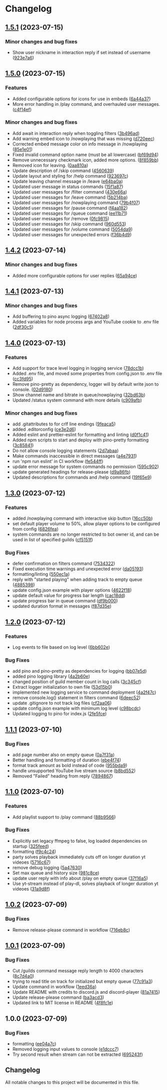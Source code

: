 # Changelog

## [1.5.1](https://github.com/mariusbegby/cadence-discord-bot/compare/v1.5.0...v1.5.1) (2023-07-15)


### Minor changes and bug fixes

* Show user nickname in interaction reply if set instead of username ([923e7a6](https://github.com/mariusbegby/cadence-discord-bot/commit/923e7a6845f4c5db51bac7f61d0e0ee8328a9540))

## [1.5.0](https://github.com/mariusbegby/cadence-discord-bot/compare/v1.4.2...v1.5.0) (2023-07-15)


### Features

* Added configurable options for icons for use in embeds ([6a44a37](https://github.com/mariusbegby/cadence-discord-bot/commit/6a44a37c3220f6151b8409b9df6fe5f83fb42539))
* More error handling in /play command, and overhauled user messages. ([c4f14ef](https://github.com/mariusbegby/cadence-discord-bot/commit/c4f14ef6ba6b2bfdf76adc7b9e2ac602ad35716d))


### Minor changes and bug fixes

* Add await in interaction reply when toggling filters ([3b496ad](https://github.com/mariusbegby/cadence-discord-bot/commit/3b496ad4a8f002024829efd3d3ce3ef368b35d52))
* Add warning embed icon to /nowplaying that was missing ([d720eec](https://github.com/mariusbegby/cadence-discord-bot/commit/d720eeccfc723ba83538b739d66e8e91bf8984c6))
* Corrected embed message color on info message in /nowplaying ([85e1e01](https://github.com/mariusbegby/cadence-discord-bot/commit/85e1e01b68496d3019ab389fa7ee45bf218b2dae))
* Fixed invalid command option name (must be all lowercase) ([bf69d94](https://github.com/mariusbegby/cadence-discord-bot/commit/bf69d943540adc424288a247b8a72ecae1dce881))
* Remove unnecessary checkmark icon, added more options. ([8f859bb](https://github.com/mariusbegby/cadence-discord-bot/commit/8f859bb551ab4642bd14297d758e71ccc0c0e5b7))
* Removed icon for leaving. ([0aa810a](https://github.com/mariusbegby/cadence-discord-bot/commit/0aa810a1d4936da7254c30d101581a37d500ad85))
* Update description of /skip command ([4560639](https://github.com/mariusbegby/cadence-discord-bot/commit/45606399703703ed83744381ef6172b90c590690))
* Update layout and styling for /help command ([923697c](https://github.com/mariusbegby/cadence-discord-bot/commit/923697cce68f9bdc610744768c1213c546cafb00))
* Update leaving channel message in /leave ([e64ba0a](https://github.com/mariusbegby/cadence-discord-bot/commit/e64ba0ab3767679006833ec2cc5f5483ae0bb45f))
* Updated user message in status commands ([15f1a87](https://github.com/mariusbegby/cadence-discord-bot/commit/15f1a876e816b438b00defc2cf0113cf32a523ff))
* Updated user messages for /filter command ([430e66a](https://github.com/mariusbegby/cadence-discord-bot/commit/430e66a1a3fe5bb44feb5487bf4699b60c9ec062))
* Updated user messages for /leave command ([5b214ba](https://github.com/mariusbegby/cadence-discord-bot/commit/5b214bacb42ffdcd7972dc048f1b5f5dcc90ddb2))
* Updated user messages for /nowplaying command ([79b4f07](https://github.com/mariusbegby/cadence-discord-bot/commit/79b4f075059472b1ec2ff5a5f8d86aa97e89186f))
* Updated user messages for /pause command ([f4aa182](https://github.com/mariusbegby/cadence-discord-bot/commit/f4aa182fc2718eb68c9a12bce405252e765a2127))
* Updated user messages for /queue command ([ee11b71](https://github.com/mariusbegby/cadence-discord-bot/commit/ee11b712a03be55867f738695f02a061c9ce7863))
* Updated user messages for /remove ([0fc9815](https://github.com/mariusbegby/cadence-discord-bot/commit/0fc9815af150a922eb4379ae23ec95e442ee44c6))
* Updated user messages for /skip command ([960d553](https://github.com/mariusbegby/cadence-discord-bot/commit/960d55359546ef593bad9f2a0b7384c757346410))
* Updated user messages for /volume command ([5054da9](https://github.com/mariusbegby/cadence-discord-bot/commit/5054da995a428740bfda211ef836315c410c86cc))
* Updated user messages for unexpected errors ([f36b4d9](https://github.com/mariusbegby/cadence-discord-bot/commit/f36b4d966822e0618572316223c339c25af2636d))

## [1.4.2](https://github.com/mariusbegby/cadence-discord-bot/compare/v1.4.1...v1.4.2) (2023-07-14)


### Minor changes and bug fixes

* Added more configurable options for user replies ([65a94ce](https://github.com/mariusbegby/cadence-discord-bot/commit/65a94ceb6cacce0a98ec3f320083f539062950b4))

## [1.4.1](https://github.com/mariusbegby/cadence-discord-bot/compare/v1.4.0...v1.4.1) (2023-07-13)


### Minor changes and bug fixes

* Add buffering to pino async logging ([67402a8](https://github.com/mariusbegby/cadence-discord-bot/commit/67402a8911642aed7015f4496440e48742f17425))
* Added variables for node process args and YouTube cookie to .env file ([2df30c5](https://github.com/mariusbegby/cadence-discord-bot/commit/2df30c5d5fa1bbb1e3b52f663dd565eaa3576ab7))

## [1.4.0](https://github.com/mariusbegby/cadence-discord-bot/compare/v1.3.0...v1.4.0) (2023-07-13)


### Features

* Add support for trace level logging in logging service ([78dcc1b](https://github.com/mariusbegby/cadence-discord-bot/commit/78dcc1b2e9cc82b397d60545f1692d237a6adaad))
* Added .env file, and moved some properties from config.json to .env file ([cc3fd95](https://github.com/mariusbegby/cadence-discord-bot/commit/cc3fd9569c8602b6f9c68b6e9532c2e052097f80))
* Remove pino-pretty as dependency, logger will by default write json to console. ([02d9180](https://github.com/mariusbegby/cadence-discord-bot/commit/02d9180a8492f18d42cd8a803d94c9b38204a744))
* Show channel name and bitrate in queue/nowplaying ([32bd63b](https://github.com/mariusbegby/cadence-discord-bot/commit/32bd63b4901719302830edfbaae84865ce523c4c))
* Updated /status system command with more details ([c909afb](https://github.com/mariusbegby/cadence-discord-bot/commit/c909afb9c023fcebeb8ad163f1716059ea3b1a36))


### Minor changes and bug fixes

* add .gitattributes to for crlf line endings ([9feaca5](https://github.com/mariusbegby/cadence-discord-bot/commit/9feaca5b51591e5ad6062a1004e2fa8ec45e062c))
* added .editorconfig ([ce3e2d6](https://github.com/mariusbegby/cadence-discord-bot/commit/ce3e2d63b523537466dc94567c2f828b4e39113b))
* Added eslint and prettier-eslint for formatting and linting ([d0f1c41](https://github.com/mariusbegby/cadence-discord-bot/commit/d0f1c4103ac2a4bf44c5298a03a6fe221e6dcc01))
* Added npm scripts to start and deploy with pino-pretty formatting ([3c85841](https://github.com/mariusbegby/cadence-discord-bot/commit/3c85841b878d24fd9b9b18c64b832864dcd797e1))
* Do not allow console logging statements ([2d7abaa](https://github.com/mariusbegby/cadence-discord-bot/commit/2d7abaab6ce94e62306803179ab573fb9b28dd8b))
* Make commands inaccessible in direct messages ([a4e7931](https://github.com/mariusbegby/cadence-discord-bot/commit/a4e7931daed55ed74baab629124e899c1a7d5e0b))
* run 'npm run eslint' in CI workflow ([fe544ff](https://github.com/mariusbegby/cadence-discord-bot/commit/fe544ff35980f63d44aff92b8f9740999cabd750))
* update error message for system commands no permission ([595c902](https://github.com/mariusbegby/cadence-discord-bot/commit/595c902027b57ab11e361779f99db364062fa47b))
* update generated headings for release-please ([d9a86fb](https://github.com/mariusbegby/cadence-discord-bot/commit/d9a86fbab8cc681f11b070b13434331ffcf974c9))
* Updated descriptions for commands and /help command ([19f65e9](https://github.com/mariusbegby/cadence-discord-bot/commit/19f65e951d6ed50ce7f9fa716b39f9389c55f15d))

## [1.3.0](https://github.com/mariusbegby/cadence-discord-bot/compare/v1.2.0...v1.3.0) (2023-07-12)


### Features

* added /nowplaying command with interactive skip button ([16cc50b](https://github.com/mariusbegby/cadence-discord-bot/commit/16cc50b7eb708ff2940a423afe6a3067bde8b3d5))
* set default player volume to 50%, allow player options to be configured from config ([6826fea](https://github.com/mariusbegby/cadence-discord-bot/commit/6826feaa100e2a825ec6eca32ee73da357f4afe4))
* system commands are no longer restricted to bot owner id, and can be used in list of specified guilds ([cf5151f](https://github.com/mariusbegby/cadence-discord-bot/commit/cf5151fcd7236ca2d86d95684289245c3a4a71cc))


### Bug Fixes

* defer confirmation on filters command ([7534322](https://github.com/mariusbegby/cadence-discord-bot/commit/753432278479da9f27b4210507a8ed0442b771bd))
* Fixed execution time warnings and unexpected error ([da05193](https://github.com/mariusbegby/cadence-discord-bot/commit/da0519319d97ad81d3c0a44ab8fecd904f4ea388))
* formatting/linting ([550ec1a](https://github.com/mariusbegby/cadence-discord-bot/commit/550ec1ac9d1f29c53fa34e99aeee4b9c3f5cb23f))
* reply with "started playing" when adding track to empty queue ([4885398](https://github.com/mariusbegby/cadence-discord-bot/commit/4885398f05c73eac12eb4cab9790d5df2386ccc5))
* update config.json example with player options ([4622f18](https://github.com/mariusbegby/cadence-discord-bot/commit/4622f184a38d842ea33ef859c3f728c4e942b42d))
* update default value for progress bar length ([cac18dd](https://github.com/mariusbegby/cadence-discord-bot/commit/cac18dda441517f16060949b44a4e8ecbb69ace5))
* update progress bar in queue command ([df9b000](https://github.com/mariusbegby/cadence-discord-bot/commit/df9b0005ad369bc889cf0a46b2e958606bf39661))
* updated duration format in messages ([f87d35e](https://github.com/mariusbegby/cadence-discord-bot/commit/f87d35e635c8d26c0b3886ae561915289f968007))

## [1.2.0](https://github.com/mariusbegby/cadence-discord-bot/compare/v1.1.1...v1.2.0) (2023-07-12)


### Features

* Log events to file based on log level ([6bb602e](https://github.com/mariusbegby/cadence-discord-bot/commit/6bb602ebbb655373c61de96b592a0de40585aa72))


### Bug Fixes

* add pino and pino-pretty as dependencies for logging ([bb07e5d](https://github.com/mariusbegby/cadence-discord-bot/commit/bb07e5defde3a64c87d45dad322706229803a6e6))
* added pino logging library ([4a2b60e](https://github.com/mariusbegby/cadence-discord-bot/commit/4a2b60e3ba63ad7e02e39e20861d294ca8048346))
* changed position of guild member count in log calls ([3c345cf](https://github.com/mariusbegby/cadence-discord-bot/commit/3c345cf14c83402411f61a993954acccbe7756da))
* Extract logger initialization to own file ([53d15b0](https://github.com/mariusbegby/cadence-discord-bot/commit/53d15b05e1ac13622cdda748e337f1bd094b3020))
* implemented new logging service to command deployment ([4a2f47c](https://github.com/mariusbegby/cadence-discord-bot/commit/4a2f47c94967e121333f4e12ba6784dfedbc21f3))
* remove console.log() statement in filters command ([6deec52](https://github.com/mariusbegby/cadence-discord-bot/commit/6deec529f9072e7e62b33c8cb2656fb64cb34df4))
* update .gitignore to not track log files ([cf2aa06](https://github.com/mariusbegby/cadence-discord-bot/commit/cf2aa06f3983337bd1bb598c70aac87ceea3fcc1))
* update config.json example with minimum log level ([c98bcdc](https://github.com/mariusbegby/cadence-discord-bot/commit/c98bcdce4951053f6a152b85650676b2aa302bda))
* Updated logging to pino for index.js ([2fe5fce](https://github.com/mariusbegby/cadence-discord-bot/commit/2fe5fce324c1528c4f44a08e1324e93c9b929997))

## [1.1.1](https://github.com/mariusbegby/cadence-discord-bot/compare/v1.1.0...v1.1.1) (2023-07-10)


### Bug Fixes

* add page number also on empty queue ([0a7f31a](https://github.com/mariusbegby/cadence-discord-bot/commit/0a7f31a5652fd5b5e6758b939be621de0b01ff70))
* Better handling and formatting of duration ([ebe4f74](https://github.com/mariusbegby/cadence-discord-bot/commit/ebe4f7419a0d218d4f333ba13b9b71c4f6e39fee))
* format track amount as bold instead of code ([955bda9](https://github.com/mariusbegby/cadence-discord-bot/commit/955bda9d693fa10119deb7026bc0e4e1d25a49c1))
* handle unsupported YouTube live stream source ([b8bd552](https://github.com/mariusbegby/cadence-discord-bot/commit/b8bd552335a20d5cf5cd5cf86d11e7bdbed863bc))
* Removed "Failed" heading from reply ([7894867](https://github.com/mariusbegby/cadence-discord-bot/commit/789486747ba3d9f9f6a6bf2cabe92aa75be64ad5))

## [1.1.0](https://github.com/mariusbegby/cadence-discord-bot/compare/v1.0.2...v1.1.0) (2023-07-10)


### Features

* Add playlist support to /play command ([88b9566](https://github.com/mariusbegby/cadence-discord-bot/commit/88b95665199c9edfa2edf0ebd551070742be363a))


### Bug Fixes

* Explicitly set legacy ffmpeg to false, log loaded dependencies on startup ([325feed](https://github.com/mariusbegby/cadence-discord-bot/commit/325feed8fb0e418e1139fb9248986e1d669b9b59))
* formatting ([f9c4c24](https://github.com/mariusbegby/cadence-discord-bot/commit/f9c4c24d6c91b30782dc57ff6761a4608f298cb1))
* party solves playback immediately cuts off on longer duration yt videoes ([5716c67](https://github.com/mariusbegby/cadence-discord-bot/commit/5716c67523c2c2df2433274865e28d2b606e4439))
* remove debug logging ([5a47630](https://github.com/mariusbegby/cadence-discord-bot/commit/5a476302a8e4b48caf0faa2a21467d375445d58d))
* Set max queue and history size ([981c8ce](https://github.com/mariusbegby/cadence-discord-bot/commit/981c8ce7c1fba3fbe88a25f71f165f3088325266))
* update user reply with info about /play on empty queue ([37f16a5](https://github.com/mariusbegby/cadence-discord-bot/commit/37f16a51fd5595e3f85a533115cd3929d97f5ec0))
* Use yt-stream instead of play-dl, solves playback of longer duration yt videoes ([31a9d8f](https://github.com/mariusbegby/cadence-discord-bot/commit/31a9d8f034a8091add33cb2f0554beecb66bb789))

## [1.0.2](https://github.com/mariusbegby/cadence-discord-bot/compare/v1.0.1...v1.0.2) (2023-07-09)


### Bug Fixes

* Remove release-please command in workflow ([716eb8c](https://github.com/mariusbegby/cadence-discord-bot/commit/716eb8c96b31bb8845173dd93b2ab7510cd14139))

## [1.0.1](https://github.com/mariusbegby/cadence-discord-bot/compare/v1.0.0...v1.0.1) (2023-07-09)


### Bug Fixes

* Cut /guilds command message reply length to 4000 characters ([8c7d4a0](https://github.com/mariusbegby/cadence-discord-bot/commit/8c7d4a07cacc8556f197f7e56eeef354736765ac))
* trying to read title on track for initialized but empty queue ([77c91a3](https://github.com/mariusbegby/cadence-discord-bot/commit/77c91a350f4c5b1336c7917a24ac9e9b3fc4ad66))
* Update command in workflow ([1eed36a](https://github.com/mariusbegby/cadence-discord-bot/commit/1eed36a295e3c671c1c52ce9c3553bbd6a2f95ae))
* Update README with credits to discord.js and discord-player ([81a7415](https://github.com/mariusbegby/cadence-discord-bot/commit/81a741541979f899745fbb38bd446305a7c61f33))
* Update release-please command ([ba3acd3](https://github.com/mariusbegby/cadence-discord-bot/commit/ba3acd38ad69bc18eb77177d87c08f38511eef4e))
* Updated link to MIT license in README ([4f8fc1e](https://github.com/mariusbegby/cadence-discord-bot/commit/4f8fc1e53cbdfbe14a4b1b7254abbbda776b03b1))

## 1.0.0 (2023-07-09)


### Bug Fixes

* formatting ([ee04a7c](https://github.com/mariusbegby/cadence-discord-bot/commit/ee04a7ca95eb94378d3087c31768f38c33f9aef2))
* Removed logging input values to console ([e1dccc7](https://github.com/mariusbegby/cadence-discord-bot/commit/e1dccc7c05b8c6ed2e492cd90b7802ec9c6c0614))
* Try second result when stream can not be extracted ([695243f](https://github.com/mariusbegby/cadence-discord-bot/commit/695243f7c423c713c426534ca7a24a22308fa6d3))

## Changelog

All notable changes to this project will be documented in this file.
